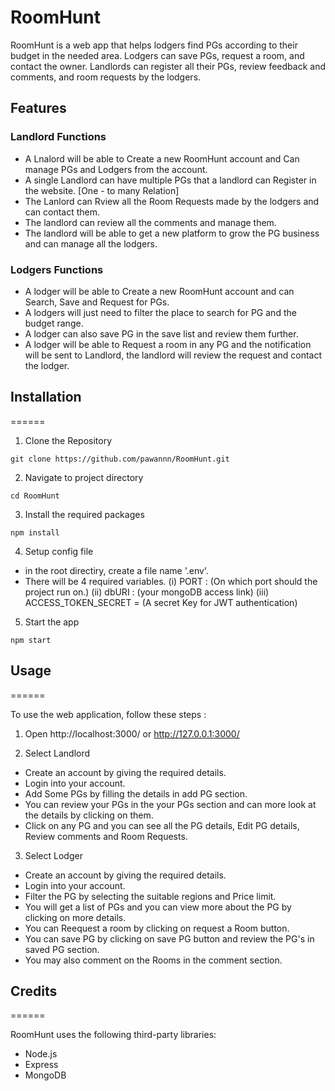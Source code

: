 # RoomHunt

RoomHunt is a web app that helps lodgers find PGs according to their budget in the needed area. Lodgers can save PGs, request a room, and contact the owner. Landlords can register all their PGs, review feedback and comments, and room requests by the lodgers.

## Features
### Landlord Functions
- A Lnalord will be able to Create a new RoomHunt account and Can manage PGs and Lodgers from the account.
- A single Landlord can have multiple PGs that a landlord can Register in the website. [One - to many Relation]
- The Lanlord can Rview all the Room Requests made by the lodgers and can contact them.
- The landlord can review all the comments and manage them.
- The landlord will be able to get a new platform to grow the PG business and can manage all the lodgers.

### Lodgers Functions
- A lodger will be able to Create a new RoomHunt account and can Search, Save and Request for PGs.
- A lodgers will just need to filter the place to search for PG and the budget range.
- A lodger can also save PG in the save list and review them further.
- A lodger will be able to Request a room in any PG and the notification will be sent to Landlord, the landlord will review the request and contact the lodger.

## Installation
======

1. Clone the Repository
```
git clone https://github.com/pawannn/RoomHunt.git
```

2. Navigate to project directory
```
cd RoomHunt
```

3. Install the required packages
```
npm install
```

4. Setup config file
- in the root directiry, create a file name '.env'.
- There will be 4 required variables.
(i) PORT : (On which port should the project run on.)
(ii) dbURI : (your mongoDB access link)
(iii) ACCESS_TOKEN_SECRET = (A secret Key for JWT authentication)

5. Start the app
```
npm start
```

## Usage 
======

To use the web application, follow these steps :

1. Open http://localhost:3000/ or http://127.0.0.1:3000/

2. Select Landlord
- Create an account by giving the required details.
- Login into your account.
- Add Some PGs by filling the details in add PG section.
- You can review your PGs in the your PGs section and can more look at the details by clicking on them.
- Click on any PG and you can see all the PG details, Edit PG details, Review comments and Room Requests.

3. Select Lodger
- Create an account by giving the required details.
- Login into your account.
- Filter the PG by selecting the suitable regions and Price limit.
- You will get a list of PGs and you can view more about the PG by clicking on more details.
- You can Reequest a room by clicking on request a Room button.
- You can save PG by clicking on save PG button and review the PG's in saved PG section.
- You may also comment on the Rooms in the comment section.

## Credits 
======

RoomHunt uses the following third-party libraries:
+ Node.js
+ Express
+ MongoDB